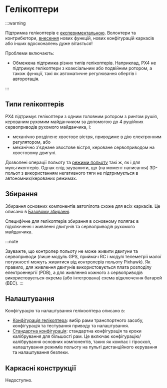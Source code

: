 # Гелікоптери

<LinkedBadge type="warning" text="Experimental" url="../airframes/#experimental-vehicles"/>

:::warning

Підтримка гелікоптерів є [експериментальною](../airframes/README.md#experimental-vehicles). Волонтери та контрибютори, [внесення](../contribute/README.md) нових функцій, нових конфігурацій каркасів або інших вдосконалень дуже вітається!

Проблеми включають:

- Обмежена підтримка різних типів гелікоптерів. Наприклад, PX4 не підтримує гелікоптери з коаксіальним або подвійним ротором, а також функції, такі як автоматичне регулювання обертів і авторотація.

:::

<!-- image here please of PX4 helicopter -->

## Типи гелікоптерів

PX4 підтримує гелікоптери з одним головним ротором з рингом рушія, керованим рухомим майданчиком за допомогою до 4 рушійних сервоприводів рухомого майданчика, і:

- механічно розділене хвостове вістря, приводиме в дію електронним регулятором, або
- механічно з'єднане хвостове вістря, кероване сервоприводом на хвостовому двигуні.

Дозволені операції польоту та [режими польоту](../flight_modes_mc/README.md) такі ж, як і для мультикоптерів. Однак слід зауважити, що (на момент написання) 3D-польот з використанням негативного тяги не підтримується в автономних/керованих режимах.

## Збирання

Збирання основних компонентів автопілота схоже для всіх каркасів. Це описано в [Базовому збиранні](../assembly/README.md).

Специфічне для гелікоптерів збирання в основному полягає в підключенні і живленні двигунів та сервоприводів рухомого майданчика.

:::note

Зауважте, що контролер польоту не може живити двигуни та сервоприводи (лише модуль GPS, приймач RC і модулі телеметрії малої потужності можуть живитися від контролерів польоту Pixhawk). Як правило, для живлення двигунів використовується плата розподілу електроенергії (PDB), а для живлення кожного з сервоприводів використовується окрема (або інтегрована) схема відключення батарей (BEC).
:::


## Налаштування

Конфігурацію та налаштування гелікооптера описано в:

- [Конфігурація гелікоптера](../config_heli/README.md): вибір рами транспортного засобу, конфігурація та тестування приводу та налаштування.
- [Стандартна конфігурація](../config/README.md): стандартна конфігурація та кроки калібрування для більшості рам. Це включає конфігурацію/калібрування основних компонентів, таких як компас і гіроскоп, налаштування режимів польоту на пульті дистанційного керування та налаштування безпеки.

## Каркасні конструкції

Недоступно.

